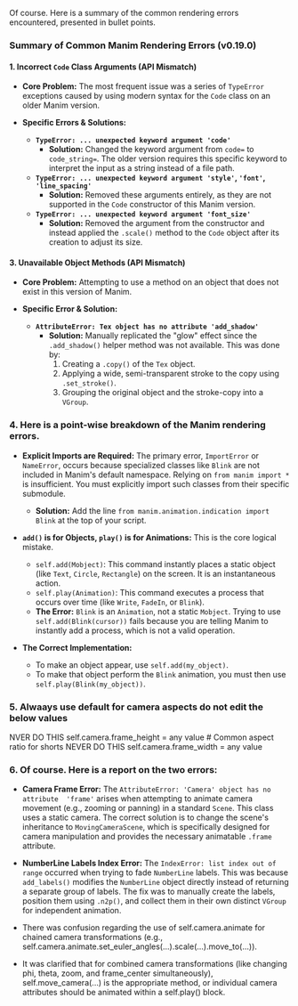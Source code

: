 Of course. Here is a summary of the common rendering errors encountered, presented in bullet points.

### Summary of Common Manim Rendering Errors (v0.19.0)

#### **1. Incorrect `Code` Class Arguments (API Mismatch)**

*   **Core Problem:** The most frequent issue was a series of `TypeError` exceptions caused by using modern syntax for the `Code` class on an older Manim version.

*   **Specific Errors & Solutions:**
    *   **`TypeError: ... unexpected keyword argument 'code'`**
        *   **Solution:** Changed the keyword argument from `code=` to `code_string=`. The older version requires this specific keyword to interpret the input as a string instead of a file path.
    *   **`TypeError: ... unexpected keyword argument 'style'`, `'font'`, `'line_spacing'`**
        *   **Solution:** Removed these arguments entirely, as they are not supported in the `Code` constructor of this Manim version.
    *   **`TypeError: ... unexpected keyword argument 'font_size'`**
        *   **Solution:** Removed the argument from the constructor and instead applied the `.scale()` method to the `Code` object after its creation to adjust its size.


#### **3. Unavailable Object Methods (API Mismatch)**

*   **Core Problem:** Attempting to use a method on an object that does not exist in this version of Manim.

*   **Specific Error & Solution:**
    *   **`AttributeError: Tex object has no attribute 'add_shadow'`**
        *   **Solution:** Manually replicated the "glow" effect since the `.add_shadow()` helper method was not available. This was done by:
            1.  Creating a `.copy()` of the `Tex` object.
            2.  Applying a wide, semi-transparent stroke to the copy using `.set_stroke()`.
            3.  Grouping the original object and the stroke-copy into a `VGroup`.

### 4. Here is a point-wise breakdown of the Manim rendering errors.
*   **Explicit Imports are Required:** The primary error, `ImportError` or `NameError`, occurs because specialized classes like `Blink` are not included in Manim's default namespace. Relying on `from manim import *` is insufficient. You must explicitly import such classes from their specific submodule.
    *   **Solution:** Add the line `from manim.animation.indication import Blink` at the top of your script.

*   **`add()` is for Objects, `play()` is for Animations:** This is the core logical mistake.
    *   `self.add(Mobject)`: This command instantly places a static object (like `Text`, `Circle`, `Rectangle`) on the screen. It is an instantaneous action.
    *   `self.play(Animation)`: This command executes a process that occurs over time (like `Write`, `FadeIn`, or `Blink`).
    *   **The Error:** `Blink` is an `Animation`, not a static `Mobject`. Trying to use `self.add(Blink(cursor))` fails because you are telling Manim to instantly add a process, which is not a valid operation.

*   **The Correct Implementation:**
    *   To make an object appear, use `self.add(my_object)`.
    *   To make that object perform the `Blink` animation, you must then use `self.play(Blink(my_object))`.

### 5. Alwaays use default for camera aspects do not edit the below values
 NVER DO THIS self.camera.frame_height = any value # Common aspect ratio for shorts
 NEVER DO THIS self.camera.frame_width = any value

### 6. Of course. Here is a report on the two errors:

*   **Camera Frame Error:** The `AttributeError: 'Camera' object has no attribute 
'frame'` arises when attempting to animate camera movement (e.g., zooming or panning)
in a standard `Scene`. This class uses a static camera. The correct solution is
to change the scene's inheritance to `MovingCameraScene`, which is specifically
designed for camera manipulation and provides the necessary animatable `.frame` attribute.

*   **NumberLine Labels Index Error:** The `IndexError: list index out of range`
occurred when trying to fade `NumberLine` labels. This was because `add_labels()`
modifies the `NumberLine` object directly instead of returning a separate group
of labels. The fix was to manually create the labels, position them using `.n2p()`,
and collect them in their own distinct `VGroup` for independent animation.

* There was confusion regarding the use of self.camera.animate for chained camera transformations (e.g., self.camera.animate.set_euler_angles(...).scale(...).move_to(...)).

* It was clarified that for combined camera transformations (like changing phi, theta, zoom, and frame_center simultaneously), self.move_camera(...) is the appropriate method, or individual camera attributes should be animated within a self.play() block.
